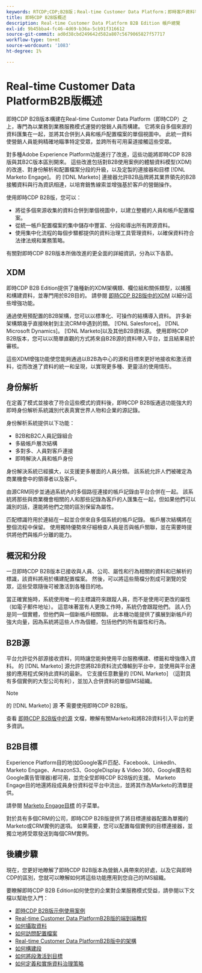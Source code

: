 ```yaml
---
keywords: RTCDP;CDP;B2B版；Real-time Customer Data Platform；即時客戶資料平台；即時cdp;b2b;cdp；客戶AI
title: 即時CDP B2B版概述
description: Real-time Customer Data Platform B2B Edition 帳戶總覽
exl-id: 9b45bba4-fc46-4d69-b36a-5cb91f316612
source-git-commit: ad0d38cbd249642d582a807c5679065827f57717
workflow-type: tm+mt
source-wordcount: '1083'
ht-degree: 1%

---
```


# Real-time Customer Data PlatformB2B版概述

即時CDP B2B版本構建在Real-time Customer Data Platform（即時CDP）之上，專門為以業務到業務服務模式運營的營銷人員而構建。 它將來自多個來源的資料匯集在一起，並將其合併到人員和帳戶配置檔案的單個視圖中。 此統一資料使營銷人員能夠精確地瞄準特定受眾，並跨所有可用渠道接觸這些受眾。

對多種Adobe Experience Platform功能進行了改進，這些功能將即時CDP B2B版與其B2C版本區別開來。 這些改進包括對B2B使用案例的體驗資料模型(XDM)的改進、對身份解析和配置檔案分段的升級，以及定製的連接器和目標 [!DNL Marketo Engage]。 的 [!DNL Marketo] 連接器允許B2B品牌將其業界領先的B2B接觸資料與行為資訊相連，以培育銷售線索並增強基於客戶的營銷操作。

使用即時CDP B2B版，您可以：

* 將從多個來源收集的資料合併到單個視圖中，以建立整體的人員和帳戶配置檔案。
* 從統一帳戶配置檔案的集中儲存中豐富、分段和導出所有跨源資料。
* 使用集中化流程的每個步驟都提供的資料治理工具管理資料，以確保資料符合法律法規和業務策略。

有關對即時CDP B2B版本所做改進的更全面的詳細資訊，分為以下各節。

## XDM

即時CDP B2B Edition提供了幾種新的XDM架構類、欄位組和關係類型，以捕獲和構建資料，並專門用於B2B目的。 請參閱 [即時CDP B2B版中的XDM](./schemas/b2b.md) 以細分這些增強功能。

通過使用預配置的B2B架構，您可以以標準化、可操作的結構導入資料。 許多新架構類幾乎直接映射到主流CRM中遇到的類。 [!DNL Salesforce]。 [!DNL Microsoft Dynamics]。 [!DNL Marketo]以及其他B2B資料源。 使用即時CDP B2B版本，您可以以簡單直觀的方式將來自B2B源的資料帶入平台，並且結果易於審核。

這些XDM增強功能使您能夠通過以B2B為中心的源和目標來更好地接收和激活資料，從而改進了資料的統一和呈現，以實現更多種、更靈活的使用情形。

## 身份解析

在定義了模式並接收了符合這些模式的資料後，即時CDP B2B版通過功能強大的即時身份解析系統識別代表真實世界人物和企業的源記錄。

身份解析系統提供以下功能：

* B2B和B2C人員記錄組合
* 多級帳戶層次結構
* 多對多、人員對客戶連接
* 即時解決人員和帳戶身份

身份解決系統已經擴大，以支援更多層面的人員分類。 該系統允許人們被確定為商業機會中的領導者以及客戶。

由源CRM同步並通過系統內的多個路徑連接的帳戶記錄由平台合併在一起。 該系統將那些與商業機會相關的人和那些記錄為客戶的人匯集在一起，但如果他們可以識別的話，還能將他們之間的區別保留為屬性。

匹配標識符用於連結在一起並合併來自多個系統的帳戶記錄。 帳戶層次結構將在整個流程中保留。 使用獨特優勢來仔細檢查人員是否與帳戶關聯，並在需要時提供將他們與帳戶分離的能力。

## 概況和分段

一旦即時CDP B2B版本已接收與人員、公司、屬性和行為相關的資料和已解析的標識，該資料將用於構建配置檔案。 然後，可以將這些簡檔分割成可瀏覽的受眾，這些受眾隨後可被激活到各種目的地。

當正確實施時，系統使用唯一的主標識符來跟蹤人員，而不是使用可更改的屬性（如電子郵件地址）。 這意味著當有人更換工作時，系統仍會跟蹤他們。 該人仍是同一個實體，但他們與一個新帳戶相關聯。 此本機功能提供了擴展到新帳戶的強大向量，因為系統將這些人作為個體，包括他們的所有屬性和行為。

## B2B源

平台允許從外部源接收資料，同時讓您能夠使用平台服務構建、標籤和增強傳入資料。 的 [!DNL Marketo] 源允許您將B2B資料流式傳輸到平台中，並使用與平台連接的應用程式保持此資料的最新。 它支援任意數量的 [!DNL Marketo] （這對具有多個實例的大型公司有利），並加入合併資料的單個IMS組織。

>[!NOTE]
>
>的 [!DNL Marketo] 源 **不** 需要使用即時CDP B2B版。

查看 [即時CDP B2B版中的源](./sources/b2b.md) 文檔，瞭解有關Marketo和將B2B資料引入平台的更多資訊。

## B2B目標

Experience Platform目的地(如Google客戶匹配、Facebook、LinkedIn、Marketo Engage、AmazonS3、GoogleDisplay &amp; Video 360、Google廣告和Google廣告管理器)都可用，並完全受即時CDP B2B版的支援。 Marketo Engage目的地還將段成員身份資料從平台中流出，並將其作為Marketo的清單提供。

請參閱 [Marketo Engage目標](../destinations/catalog/adobe/marketo-engage.md) 的子菜單。

對於具有多個CRM的公司，即時CDP B2B版提供了將目標連接器配置為單獨的Marketo或CRM實例的選項。 如果需要，您可以配置每個實例的目標連接器，並獨立地將受眾發送到每個CRM實例。

## 後續步驟

現在，您更好地瞭解了即時CDP B2B版本為營銷人員帶來的好處，以及它與即時CDP的區別，您就可以瞭解如何將這些功能應用到您自己的IMS組織。

要瞭解即時CDP B2B Edition如何使您的企業對企業服務模式受益，請參閱以下文檔以幫助您入門：

* [即時CDP B2B版示例使用案例](./b2b-use-case.md)
* [Real-time Customer Data PlatformB2B版的端到端教程](./b2b-tutorial.md)
* [如何攝取資料](./sources/b2b.md)
* [如何訪問配置檔案](./profile/profile-overview.md)
* [Real-time Customer Data PlatformB2B版中的架構](./schemas/b2b.md)
* [如何構建段](./segmentation/b2b.md)
* [如何將段激活到目標](./destinations/b2b.md)
* [如何定義和實施資料治理策略](./privacy/data-governance-overview.md)
